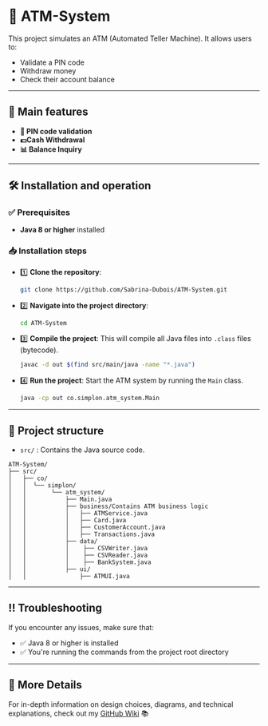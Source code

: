 # 🏧  ATM-System

This project simulates an ATM (Automated Teller Machine). It allows users to:
- Validate a PIN code
- Withdraw money
- Check their account balance

---

## 📌 Main features 
- **🔐 PIN code validation** 
- **💵Cash Withdrawal** 
- **📊 Balance Inquiry**

---

## 🛠 Installation and operation

### ✅ Prerequisites 
- **Java 8 or higher** installed

### 📥 Installation steps 
- 1️⃣ **Clone the repository**:
    ```zsh
    git clone https://github.com/Sabrina-Dubois/ATM-System.git
    ```

- 2️⃣ **Navigate into the project directory**:
    ```zsh
    cd ATM-System
    ```

- 3️⃣ **Compile the project**:
    This will compile all Java files into `.class` files (bytecode).
    ```zsh
    javac -d out $(find src/main/java -name "*.java")
    ```

- 4️⃣ **Run the project**:
    Start the ATM system by running the `Main` class.
    ```zsh
    java -cp out co.simplon.atm_system.Main
    ```

---

## 📂 Project structure 
- `src/` : Contains the Java source code.

```  
ATM-System/
├── src/                        
│   ├── co/
│   │  └── simplon/
│   │       └── atm_system/ 
│   │           ├── Main.java 
│   │           ├── business/Contains ATM business logic
│   │           │   ├── ATMService.java   
│   │           │   ├── Card.java
│   │           │   ├── CustomerAccount.java
│   │           │   ├── Transactions.java
│   │           ├── data/
│   │           │    ├── CSVWriter.java
│   │           │    ├── CSVReader.java
│   │           │    ├── BankSystem.java
│   │           ├── ui/
│   │               ├── ATMUI.java    
```

---

## ‼️ Troubleshooting
If you encounter any issues, make sure that:
- ✅ Java 8 or higher is installed
- ✅ You're running the commands from the project root directory

---


## 📖 More Details
For in-depth information on design choices, diagrams, and technical explanations, check out my [GitHub Wiki](https://github.com/Sabrina-Dubois/ATM-System/wiki) 📚
